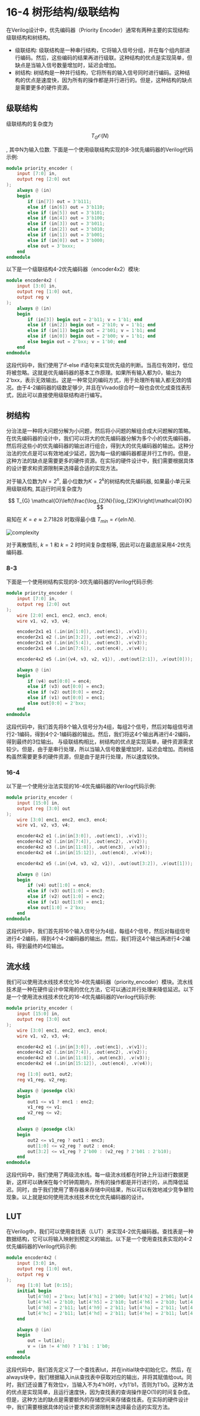 # 16-4 树形结构/级联结构

在Verilog设计中，优先编码器（Priority Encoder）通常有两种主要的实现结构: 级联结构和树结构。

- 级联结构: 级联结构是一种串行结构，它将输入信号分组，并在每个组内部进行编码。然后，这些编码的结果再进行级联。这种结构的优点是实现简单，但缺点是当输入信号数量增加时，延迟会增加。
- 树结构: 树结构是一种并行结构，它将所有的输入信号同时进行编码。这种结构的优点是速度快，因为所有的操作都是并行进行的。但是，这种结构的缺点是需要更多的硬件资源。

## 级联结构

级联结构的复杂度为

$$
T_{G}\mathcal{O}(N)
$$

, 其中N为输入位数. 下面是一个使用级联结构实现的8-3优先编码器的Verilog代码示例:

``` verilog
module priority_encoder (
    input [7:0] in,
    output reg [2:0] out
);
    always @ (in)
    begin
        if (in[7]) out = 3'b111;
        else if (in[6]) out = 3'b110;
        else if (in[5]) out = 3'b101;
        else if (in[4]) out = 3'b100;
        else if (in[3]) out = 3'b011;
        else if (in[2]) out = 3'b010;
        else if (in[1]) out = 3'b001;
        else if (in[0]) out = 3'b000;
        else out = 3'bxxx;
    end
endmodule
```

以下是一个级联结构4-2优先编码器（encoder4x2）模块:

``` verilog
module encoder4x2 (
    input [3:0] in,
    output reg [1:0] out,
    output reg v
);
    always @ (in)
    begin
        if (in[3]) begin out = 2'b11; v = 1'b1; end
        else if (in[2]) begin out = 2'b10; v = 1'b1; end
        else if (in[1]) begin out = 2'b01; v = 1'b1; end
        else if (in[0]) begin out = 2'b00; v = 1'b1; end
        else begin out = 2'bxx; v = 1'b0; end
    end
endmodule
```

这段代码中，我们使用了if-else if语句来实现优先级的判断。当高位有效时，低位将被忽略。这就是优先编码器的基本工作原理。如果所有输入都为0，输出为2'bxx，表示无效输出。这是一种常见的编码方式，用于处理所有输入都无效的情况。由于4-2编码器的级数足够少, 并且在Vivado综合时一般也会优化成查找表形式，因此可以直接使用级联结构进行编写。

## 树结构

分治法是一种将大问题分解为小问题，然后将小问题的解组合成大问题解的策略。在优先编码器的设计中，我们可以将大的优先编码器分解为多个小的优先编码器，然后将这些小的优先编码器的输出进行组合，得到大的优先编码器的输出。这种分治法的优点是可以有效地减少延迟，因为每一级的编码器都是并行工作的。但是，这种方法的缺点是需要更多的硬件资源。在实际的硬件设计中，我们需要根据具体的设计要求和资源限制来选择最合适的实现方法。

对于输入位数为$N=2^{n}$, 最小位数为$K=2^{k}$的树结构优先编码器, 如果最小单元采用级联结构, 其运行时间复杂度为

$$
T_{G} \mathcal{O}\left(\frac{\log_{2}N}{\log_{2}K}\right)\mathcal{O}(K)
$$

易知在 $K=e\approx 2.71828$ 时取得最小值 $T_{min}=\mathcal{O}(e \ln N)$.

![complexity](delay-o_1-lut.png)

对于离散情形, $k=1$ 和 $k=2$ 时时间复杂度相等, 因此可以在最底层采用4-2优先编码器.

### 8-3

下面是一个使用树结构实现的8-3优先编码器的Verilog代码示例:

``` verilog
module priority_encoder (
    input [7:0] in,
    output reg [2:0] out
);
    wire [2:0] enc1, enc2, enc3, enc4;
    wire v1, v2, v3, v4;

    encoder2x1 e1 (.in(in[1:0]), .out(enc1), .v(v1));
    encoder2x1 e2 (.in(in[3:2]), .out(enc2), .v(v2));
    encoder2x1 e3 (.in(in[5:4]), .out(enc3), .v(v3));
    encoder2x1 e4 (.in(in[7:6]), .out(enc4), .v(v4));

    encoder4x2 e5 (.in({v4, v3, v2, v1}), .out(out[2:1]), .v(out[0]));

    always @ (in)
    begin
        if (v4) out[0:0] = enc4;
        else if (v3) out[0:0] = enc3;
        else if (v2) out[0:0] = enc2;
        else if (v1) out[0:0] = enc1;
        else out[0:0] = 2'bxx;
    end
endmodule
```

这段代码中，我们首先将8个输入信号分为4组，每组2个信号，然后对每组信号进行2-1编码，得到4个2-1编码器的输出。然后，我们将这4个输出再进行4-2编码，得到最终的3位输出。
与级联结构相比，树结构的优点是实现简单，硬件资源需求较少。但是，由于是串行处理，所以当输入信号数量增加时，延迟会增加。而树结构虽然需要更多的硬件资源，但是由于是并行处理，所以速度较快。

### 16-4

以下是一个使用分治法实现的16-4优先编码器的Verilog代码示例:

``` verilog
module priority_encoder (
    input [15:0] in,
    output reg [3:0] out
);
    wire [3:0] enc1, enc2, enc3, enc4;
    wire v1, v2, v3, v4;

    encoder4x2 e1 (.in(in[3:0]), .out(enc1), .v(v1));
    encoder4x2 e2 (.in(in[7:4]), .out(enc2), .v(v2));
    encoder4x2 e3 (.in(in[11:8]), .out(enc3), .v(v3));
    encoder4x2 e4 (.in(in[15:12]), .out(enc4), .v(v4));

    encoder4x2 e5 (.in({v4, v3, v2, v1}), .out(out[3:2]), .v(out[1]));

    always @ (in)
    begin
        if (v4) out[1:0] = enc4;
        else if (v3) out[1:0] = enc3;
        else if (v2) out[1:0] = enc2;
        else if (v1) out[1:0] = enc1;
        else out[1:0] = 2'bxx;
    end
endmodule
```

这段代码中，我们首先将16个输入信号分为4组，每组4个信号，然后对每组信号进行4-2编码，得到4个4-2编码器的输出。然后，我们将这4个输出再进行4-2编码，得到最终的4位输出。

## 流水线

我们可以使用流水线技术优化16-4优先编码器（priority_encoder）模块。流水线技术是一种在硬件设计中常用的优化方法，它可以通过并行处理来降低延迟。以下是一个使用流水线技术优化的16-4优先编码器的Verilog代码示例:

``` verilog
module priority_encoder (
    input [15:0] in,
    output reg [3:0] out
);
    wire [3:0] enc1, enc2, enc3, enc4;
    wire v1, v2, v3, v4;

    encoder4x2 e1 (.in(in[3:0]), .out(enc1), .v(v1));
    encoder4x2 e2 (.in(in[7:4]), .out(enc2), .v(v2));
    encoder4x2 e3 (.in(in[11:8]), .out(enc3), .v(v3));
    encoder4x2 e4 (.in(in[15:12]), .out(enc4), .v(v4));

    reg [1:0] out1, out2;
    reg v1_reg, v2_reg;

    always @ (posedge clk)
    begin
        out1 <= v1 ? enc1 : enc2;
        v1_reg <= v1;
        v2_reg <= v2;
    end

    always @ (posedge clk)
    begin
        out2 <= v1_reg ? out1 : enc3;
        out[1:0] <= v2_reg ? out2 : enc4;
        out[3:2] <= v1_reg ? 2'b00 : (v2_reg ? 2'b01 : 2'b10);
    end
endmodule
```

这段代码中，我们使用了两级流水线。每一级流水线都在时钟上升沿进行数据更新，这样可以确保在每个时钟周期内，所有的操作都是并行进行的，从而降低延迟。同时，由于我们使用了寄存器来存储中间结果，所以可以有效地减少竞争冒险现象。以上就是如何使用流水线技术优化优先编码器的设计。

## LUT

在Verilog中，我们可以使用查找表（LUT）来实现4-2优先编码器。查找表是一种数据结构，它可以将输入映射到预定义的输出。以下是一个使用查找表实现的4-2优先编码器的Verilog代码示例:

``` verilog
module encoder4x2 (
    input [3:0] in,
    output reg [1:0] out,
    output reg v
);
    reg [1:0] lut [0:15];
    initial begin
        lut[4'h0] = 2'bxx; lut[4'h1] = 2'b00; lut[4'h2] = 2'b01; lut[4'h3] = 2'b01;
        lut[4'h4] = 2'b10; lut[4'h5] = 2'b10; lut[4'h6] = 2'b10; lut[4'h7] = 2'b10;
        lut[4'h8] = 2'b11; lut[4'h9] = 2'b11; lut[4'ha] = 2'b11; lut[4'hb] = 2'b11;
        lut[4'hc] = 2'b11; lut[4'hd] = 2'b11; lut[4'he] = 2'b11; lut[4'hf] = 2'b11;
    end

    always @ (in)
    begin
        out = lut[in];
        v = (in != 4'h0) ? 1'b1 : 1'b0;
    end
endmodule
```

这段代码中，我们首先定义了一个查找表lut，并在initial块中初始化它。然后，在always块中，我们根据输入in从查找表中获取对应的输出，并将其赋值给out。同时，我们还设置了有效位v，当输入不为4'h0时，v为1'b1，否则为1'b0。这种方法的优点是实现简单，且运行速度快，因为查找表的查询操作是O(1)的时间复杂度。但是，这种方法的缺点是需要额外的存储空间来存储查找表。在实际的硬件设计中，我们需要根据具体的设计要求和资源限制来选择最合适的实现方法。
